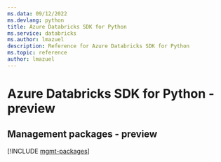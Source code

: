 ```yaml
---
ms.data: 09/12/2022
ms.devlang: python
title: Azure Databricks SDK for Python
ms.service: databricks
ms.author: lmazuel
description: Reference for Azure Databricks SDK for Python
ms.topic: reference
author: lmazuel
---
```

# Azure Databricks SDK for Python - preview

## Management packages - preview
[!INCLUDE [mgmt-packages](databricks-mgmt-index.md)]